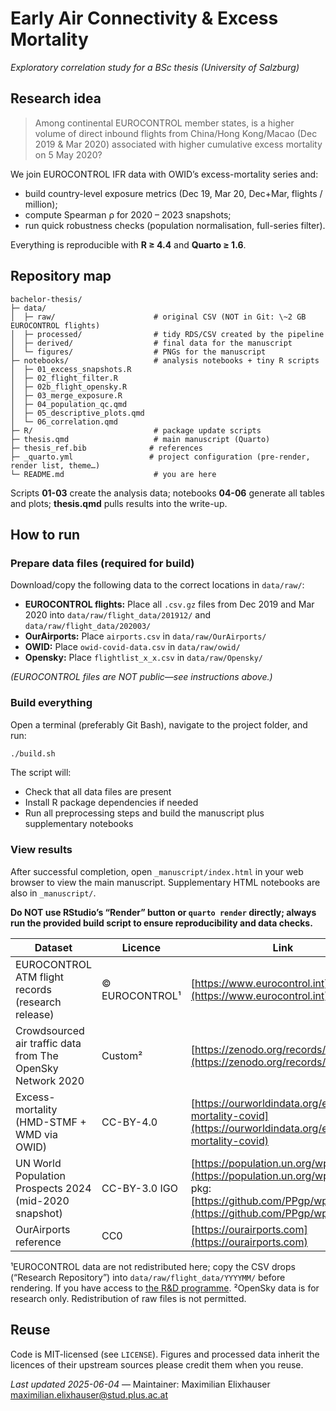 # Early Air Connectivity & Excess Mortality  

*Exploratory correlation study for a BSc thesis (University of Salzburg)*

## Research idea

> Among continental EUROCONTROL member states, is a higher volume of direct inbound flights from China/Hong Kong/Macao (Dec 2019 & Mar 2020) associated with higher cumulative excess mortality on 5 May 2020?

We join EUROCONTROL IFR data with OWID’s excess-mortality series and:

* build country-level exposure metrics (Dec 19, Mar 20, Dec+Mar, flights / million);  
* compute Spearman ρ for 2020 – 2023 snapshots;  
* run quick robustness checks (population normalisation, full-series filter).

Everything is reproducible with **R ≥ 4.4** and **Quarto ≥ 1.6**.

## Repository map

```
bachelor-thesis/
├─ data/
│  ├─ raw/                      # original CSV (NOT in Git: \~2 GB EUROCONTROL flights)
│  ├─ processed/                # tidy RDS/CSV created by the pipeline
│  ├─ derived/                  # final data for the manuscript
│  └─ figures/                  # PNGs for the manuscript
├─ notebooks/                   # analysis notebooks + tiny R scripts
│  ├─ 01_excess_snapshots.R
│  ├─ 02_flight_filter.R
│  ├─ 02b_flight_opensky.R
│  ├─ 03_merge_exposure.R
│  ├─ 04_population_qc.qmd
│  ├─ 05_descriptive_plots.qmd
│  └─ 06_correlation.qmd
├─ R/                           # package update scripts
├─ thesis.qmd                   # main manuscript (Quarto)
├─ thesis_ref.bib              # references
├─ _quarto.yml                 # project configuration (pre-render, render list, theme…)
└─ README.md                    # you are here

```

Scripts **01-03** create the analysis data; notebooks **04-06** generate all
tables and plots; **thesis.qmd** pulls results into the write-up.

## How to run

### Prepare data files (required for build)

Download/copy the following data to the correct locations in `data/raw/`:

* **EUROCONTROL flights:** Place all `.csv.gz` files from Dec 2019 and Mar 2020 into `data/raw/flight_data/201912/` and `data/raw/flight_data/202003/`
* **OurAirports:** Place `airports.csv` in `data/raw/OurAirports/`
* **OWID:** Place `owid-covid-data.csv` in `data/raw/owid/`
* **Opensky:** Place `flightlist_x_x.csv` in `data/raw/Opensky/`

*(EUROCONTROL files are NOT public—see instructions above.)*

### Build everything

Open a terminal (preferably Git Bash), navigate to the project folder, and run:

```bash
./build.sh
```

The script will:

* Check that all data files are present
* Install R package dependencies if needed
* Run all preprocessing steps and build the manuscript plus supplementary notebooks

### View results

After successful completion, open `_manuscript/index.html` in your web browser to view the main manuscript.
Supplementary HTML notebooks are also in `_manuscript/`.

**Do NOT use RStudio’s “Render” button or `quarto render` directly; always run the provided build script to ensure reproducibility and data checks.**

| Dataset                                                    | Licence        | Link                                                                                                                                         |
| ---------------------------------------------------------- | -------------- | -------------------------------------------------------------------------------------------------------------------------------------------- |
| EUROCONTROL ATM flight records (research release)          | © EUROCONTROL¹ | [https://www.eurocontrol.int](https://www.eurocontrol.int)                                                                                   |
| Crowdsourced air traffic data from The OpenSky Network 2020| Custom²        | [https://zenodo.org/records/7923702](https://zenodo.org/records/7923702)                                                       |
| Excess-mortality (HMD-STMF + WMD via OWID)                 | CC-BY-4.0      | [https://ourworldindata.org/excess-mortality-covid](https://ourworldindata.org/excess-mortality-covid)                                       |
| UN World Population Prospects 2024 (mid-2020 snapshot)     | CC-BY-3.0 IGO  | [https://population.un.org/wpp/](https://population.un.org/wpp/) — R pkg: [https://github.com/PPgp/wpp2024](https://github.com/PPgp/wpp2024) |
| OurAirports reference                                      | CC0            | [https://ourairports.com](https://ourairports.com)                                                                                           |

¹EUROCONTROL data are not redistributed here; copy the CSV drops (“Research Repository”) into `data/raw/flight_data/YYYYMM/` before rendering. If you have access to [the R&D programme](https://www.eurocontrol.int/dashboard/aviation-data-research).
²OpenSky data is for research only. Redistribution of raw files is not permitted.

## Reuse

Code is MIT-licensed (see `LICENSE`).
Figures and processed data inherit the licences of their upstream sources
please credit them when you reuse.

*Last updated 2025-06-04* 
— Maintainer: Maximilian Elixhauser [maximilian.elixhauser@stud.plus.ac.at](mailto:maximilian.elixhauser@stud.plus.ac.at)